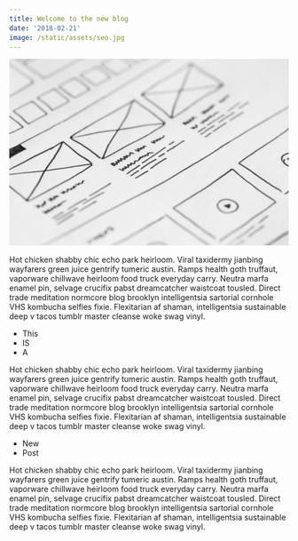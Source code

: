 ```yaml
---
title: Welcome to the new blog
date: '2018-02-21'
image: /static/assets/seo.jpg
---
```

![web design](/static/assets/webdesign.jpeg)

Hot chicken shabby chic echo park heirloom. Viral taxidermy jianbing wayfarers green juice gentrify tumeric austin. Ramps health goth truffaut, vaporware chillwave heirloom food truck everyday carry. Neutra marfa enamel pin, selvage crucifix pabst <!-- end --> dreamcatcher waistcoat tousled. Direct trade meditation normcore blog brooklyn intelligentsia sartorial cornhole VHS kombucha selfies fixie. Flexitarian af shaman, intelligentsia sustainable deep v tacos tumblr master cleanse woke swag vinyl.

* This
* IS
* A

Hot chicken shabby chic echo park heirloom. Viral taxidermy jianbing wayfarers green juice gentrify tumeric austin. Ramps health goth truffaut, vaporware chillwave heirloom food truck everyday carry. Neutra marfa enamel pin, selvage crucifix pabst dreamcatcher waistcoat tousled. Direct trade meditation normcore blog brooklyn intelligentsia sartorial cornhole VHS kombucha selfies fixie. Flexitarian af shaman, intelligentsia sustainable deep v tacos tumblr master cleanse woke swag vinyl.

* New
* Post

Hot chicken shabby chic echo park heirloom. Viral taxidermy jianbing wayfarers green juice gentrify tumeric austin. Ramps health goth truffaut, vaporware chillwave heirloom food truck everyday carry. Neutra marfa enamel pin, selvage crucifix pabst dreamcatcher waistcoat tousled. Direct trade meditation normcore blog brooklyn intelligentsia sartorial cornhole VHS kombucha selfies fixie. Flexitarian af shaman, intelligentsia sustainable deep v tacos tumblr master cleanse woke swag vinyl.
